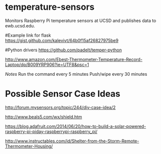 # temperature-sensors
Monitors Raspberry Pi temperature sensors at UCSD and publishes data to ewb.ucsd.edu.

#Example link for flask
https://gist.github.com/kalevivt/64b0f15af26827975be9

#Python drivers
https://github.com/padelt/temper-python


http://www.amazon.com/Ebest-Thermometer-Temperature-Record-Laptop/dp/B009YRP906?ie=UTF8&psc=1


*Notes*
Run the command every 5 minutes
Push/wipe every 30 minutes

# Possible Sensor Case Ideas 
http://forum.mysensors.org/topic/244/diy-case-idea/2

http://www.beals5.com/wx/shield.htm

https://blog.adafruit.com/2014/06/20/how-to-build-a-solar-powered-raspberry-pi-piday-raspberrypi-raspberry_pi/

http://www.instructables.com/id/Shelter-from-the-Storm-Remote-Thermometer-Housing/
